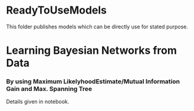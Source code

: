 # ReadyToUseModels
This folder publishes models which can be directly use for stated purpose.
# Learning Bayesian Networks from Data
### By using Maximum LikelyhoodEstimate/Mutual Information Gain and Max. Spanning Tree
Details given in notebook.
